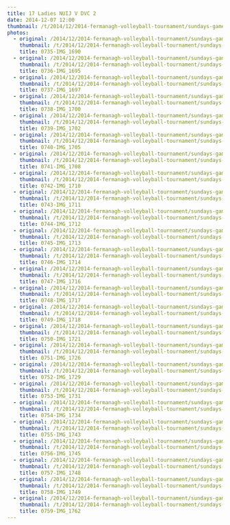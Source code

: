 ```yaml
---
title: 17 Ladies NUIJ V DVC 2
date: 2014-12-07 12:00
thumbnail: /t/2014/12/2014-fermanagh-volleyball-tournament/sundays-games/17-ladies-nuij-v-dvc-2/0735-img_1690.jpg
photos:
  - original: /2014/12/2014-fermanagh-volleyball-tournament/sundays-games/17-ladies-nuij-v-dvc-2/0735-img_1690.jpg
    thumbnail: /t/2014/12/2014-fermanagh-volleyball-tournament/sundays-games/17-ladies-nuij-v-dvc-2/0735-img_1690.jpg
    title: 0735-IMG_1690
  - original: /2014/12/2014-fermanagh-volleyball-tournament/sundays-games/17-ladies-nuij-v-dvc-2/0736-img_1695.jpg
    thumbnail: /t/2014/12/2014-fermanagh-volleyball-tournament/sundays-games/17-ladies-nuij-v-dvc-2/0736-img_1695.jpg
    title: 0736-IMG_1695
  - original: /2014/12/2014-fermanagh-volleyball-tournament/sundays-games/17-ladies-nuij-v-dvc-2/0737-img_1697.jpg
    thumbnail: /t/2014/12/2014-fermanagh-volleyball-tournament/sundays-games/17-ladies-nuij-v-dvc-2/0737-img_1697.jpg
    title: 0737-IMG_1697
  - original: /2014/12/2014-fermanagh-volleyball-tournament/sundays-games/17-ladies-nuij-v-dvc-2/0738-img_1700.jpg
    thumbnail: /t/2014/12/2014-fermanagh-volleyball-tournament/sundays-games/17-ladies-nuij-v-dvc-2/0738-img_1700.jpg
    title: 0738-IMG_1700
  - original: /2014/12/2014-fermanagh-volleyball-tournament/sundays-games/17-ladies-nuij-v-dvc-2/0739-img_1702.jpg
    thumbnail: /t/2014/12/2014-fermanagh-volleyball-tournament/sundays-games/17-ladies-nuij-v-dvc-2/0739-img_1702.jpg
    title: 0739-IMG_1702
  - original: /2014/12/2014-fermanagh-volleyball-tournament/sundays-games/17-ladies-nuij-v-dvc-2/0740-img_1705.jpg
    thumbnail: /t/2014/12/2014-fermanagh-volleyball-tournament/sundays-games/17-ladies-nuij-v-dvc-2/0740-img_1705.jpg
    title: 0740-IMG_1705
  - original: /2014/12/2014-fermanagh-volleyball-tournament/sundays-games/17-ladies-nuij-v-dvc-2/0741-img_1708.jpg
    thumbnail: /t/2014/12/2014-fermanagh-volleyball-tournament/sundays-games/17-ladies-nuij-v-dvc-2/0741-img_1708.jpg
    title: 0741-IMG_1708
  - original: /2014/12/2014-fermanagh-volleyball-tournament/sundays-games/17-ladies-nuij-v-dvc-2/0742-img_1710.jpg
    thumbnail: /t/2014/12/2014-fermanagh-volleyball-tournament/sundays-games/17-ladies-nuij-v-dvc-2/0742-img_1710.jpg
    title: 0742-IMG_1710
  - original: /2014/12/2014-fermanagh-volleyball-tournament/sundays-games/17-ladies-nuij-v-dvc-2/0743-img_1711.jpg
    thumbnail: /t/2014/12/2014-fermanagh-volleyball-tournament/sundays-games/17-ladies-nuij-v-dvc-2/0743-img_1711.jpg
    title: 0743-IMG_1711
  - original: /2014/12/2014-fermanagh-volleyball-tournament/sundays-games/17-ladies-nuij-v-dvc-2/0744-img_1712.jpg
    thumbnail: /t/2014/12/2014-fermanagh-volleyball-tournament/sundays-games/17-ladies-nuij-v-dvc-2/0744-img_1712.jpg
    title: 0744-IMG_1712
  - original: /2014/12/2014-fermanagh-volleyball-tournament/sundays-games/17-ladies-nuij-v-dvc-2/0745-img_1713.jpg
    thumbnail: /t/2014/12/2014-fermanagh-volleyball-tournament/sundays-games/17-ladies-nuij-v-dvc-2/0745-img_1713.jpg
    title: 0745-IMG_1713
  - original: /2014/12/2014-fermanagh-volleyball-tournament/sundays-games/17-ladies-nuij-v-dvc-2/0746-img_1714.jpg
    thumbnail: /t/2014/12/2014-fermanagh-volleyball-tournament/sundays-games/17-ladies-nuij-v-dvc-2/0746-img_1714.jpg
    title: 0746-IMG_1714
  - original: /2014/12/2014-fermanagh-volleyball-tournament/sundays-games/17-ladies-nuij-v-dvc-2/0747-img_1716.jpg
    thumbnail: /t/2014/12/2014-fermanagh-volleyball-tournament/sundays-games/17-ladies-nuij-v-dvc-2/0747-img_1716.jpg
    title: 0747-IMG_1716
  - original: /2014/12/2014-fermanagh-volleyball-tournament/sundays-games/17-ladies-nuij-v-dvc-2/0748-img_1717.jpg
    thumbnail: /t/2014/12/2014-fermanagh-volleyball-tournament/sundays-games/17-ladies-nuij-v-dvc-2/0748-img_1717.jpg
    title: 0748-IMG_1717
  - original: /2014/12/2014-fermanagh-volleyball-tournament/sundays-games/17-ladies-nuij-v-dvc-2/0749-img_1718.jpg
    thumbnail: /t/2014/12/2014-fermanagh-volleyball-tournament/sundays-games/17-ladies-nuij-v-dvc-2/0749-img_1718.jpg
    title: 0749-IMG_1718
  - original: /2014/12/2014-fermanagh-volleyball-tournament/sundays-games/17-ladies-nuij-v-dvc-2/0750-img_1721.jpg
    thumbnail: /t/2014/12/2014-fermanagh-volleyball-tournament/sundays-games/17-ladies-nuij-v-dvc-2/0750-img_1721.jpg
    title: 0750-IMG_1721
  - original: /2014/12/2014-fermanagh-volleyball-tournament/sundays-games/17-ladies-nuij-v-dvc-2/0751-img_1726.jpg
    thumbnail: /t/2014/12/2014-fermanagh-volleyball-tournament/sundays-games/17-ladies-nuij-v-dvc-2/0751-img_1726.jpg
    title: 0751-IMG_1726
  - original: /2014/12/2014-fermanagh-volleyball-tournament/sundays-games/17-ladies-nuij-v-dvc-2/0752-img_1729.jpg
    thumbnail: /t/2014/12/2014-fermanagh-volleyball-tournament/sundays-games/17-ladies-nuij-v-dvc-2/0752-img_1729.jpg
    title: 0752-IMG_1729
  - original: /2014/12/2014-fermanagh-volleyball-tournament/sundays-games/17-ladies-nuij-v-dvc-2/0753-img_1731.jpg
    thumbnail: /t/2014/12/2014-fermanagh-volleyball-tournament/sundays-games/17-ladies-nuij-v-dvc-2/0753-img_1731.jpg
    title: 0753-IMG_1731
  - original: /2014/12/2014-fermanagh-volleyball-tournament/sundays-games/17-ladies-nuij-v-dvc-2/0754-img_1734.jpg
    thumbnail: /t/2014/12/2014-fermanagh-volleyball-tournament/sundays-games/17-ladies-nuij-v-dvc-2/0754-img_1734.jpg
    title: 0754-IMG_1734
  - original: /2014/12/2014-fermanagh-volleyball-tournament/sundays-games/17-ladies-nuij-v-dvc-2/0755-img_1743.jpg
    thumbnail: /t/2014/12/2014-fermanagh-volleyball-tournament/sundays-games/17-ladies-nuij-v-dvc-2/0755-img_1743.jpg
    title: 0755-IMG_1743
  - original: /2014/12/2014-fermanagh-volleyball-tournament/sundays-games/17-ladies-nuij-v-dvc-2/0756-img_1745.jpg
    thumbnail: /t/2014/12/2014-fermanagh-volleyball-tournament/sundays-games/17-ladies-nuij-v-dvc-2/0756-img_1745.jpg
    title: 0756-IMG_1745
  - original: /2014/12/2014-fermanagh-volleyball-tournament/sundays-games/17-ladies-nuij-v-dvc-2/0757-img_1748.jpg
    thumbnail: /t/2014/12/2014-fermanagh-volleyball-tournament/sundays-games/17-ladies-nuij-v-dvc-2/0757-img_1748.jpg
    title: 0757-IMG_1748
  - original: /2014/12/2014-fermanagh-volleyball-tournament/sundays-games/17-ladies-nuij-v-dvc-2/0758-img_1749.jpg
    thumbnail: /t/2014/12/2014-fermanagh-volleyball-tournament/sundays-games/17-ladies-nuij-v-dvc-2/0758-img_1749.jpg
    title: 0758-IMG_1749
  - original: /2014/12/2014-fermanagh-volleyball-tournament/sundays-games/17-ladies-nuij-v-dvc-2/0759-img_1762.jpg
    thumbnail: /t/2014/12/2014-fermanagh-volleyball-tournament/sundays-games/17-ladies-nuij-v-dvc-2/0759-img_1762.jpg
    title: 0759-IMG_1762
---
```

